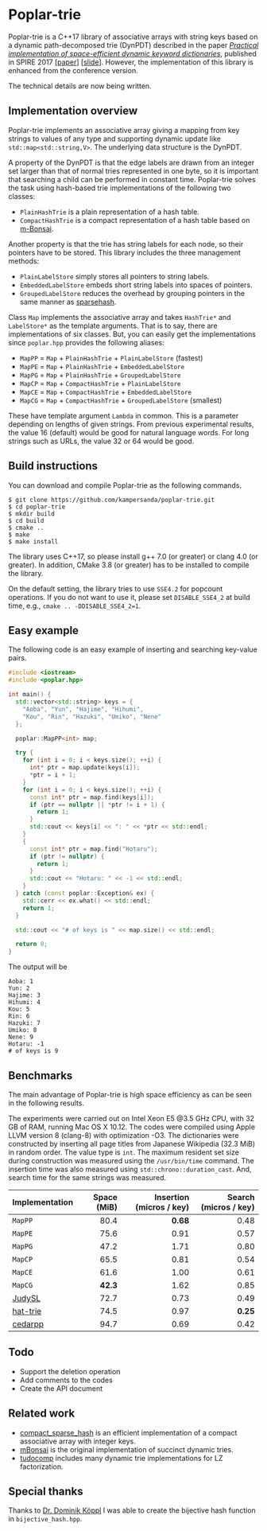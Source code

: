 # Poplar-trie

Poplar-trie is a C++17 library of associative arrays with string keys based on a dynamic path-decomposed trie (DynPDT) described in the paper [*Practical implementation of space-efficient dynamic keyword dictionaries*](https://link.springer.com/chapter/10.1007%2F978-3-319-67428-5_19), published in SPIRE 2017 [[paper](https://sites.google.com/site/shnskknd/SPIRE2017.pdf)] [[slide](https://www.slideshare.net/ShunsukeKanda1/practical-implementation-of-spaceefficient-dynamic-keyword-dictionaries)].
However, the implementation of this library is enhanced from the conference version.

The technical details are now being written.

## Implementation overview

Poplar-trie implements an associative array giving a mapping from key strings to values of any type and supporting dynamic update like `std::map<std::string,V>`.
The underlying data structure is the DynPDT.

A property of the DynPDT is that the edge labels are drawn from an integer set larger than that of normal tries represented in one byte, so it is important that searching a child can be performed in constant time.
Poplar-trie solves the task using hash-based trie implementations of the following two classes:

- `PlainHashTrie` is a plain representation of a hash table.
- `CompactHashTrie` is a compact representation of a hash table based on [m-Bonsai](https://arxiv.org/abs/1704.05682).

Another property is that the trie has string labels for each node, so their pointers have to be stored.
This library includes the three management methods:

- `PlainLabelStore` simply stores all pointers to string labels.
- `EmbeddedLabelStore` embeds short string labels into spaces of pointers.
- `GroupedLabelStore` reduces the overhead by grouping pointers in the same manner as [sparsehash](https://github.com/sparsehash/sparsehash).

Class `Map` implements the associative array and takes `HashTrie*` and `LabelStore*` as the template arguments.
That is to say, there are implementations of six classes.
But, you can easily get the implementations since `poplar.hpp` provides the following aliases:

- `MapPP` = `Map` + `PlainHashTrie` + `PlainLabelStore` (fastest)
- `MapPE` = `Map` + `PlainHashTrie` + `EmbeddedLabelStore`
- `MapPG` = `Map` + `PlainHashTrie` + `GroupedLabelStore`
- `MapCP` = `Map` + `CompactHashTrie` + `PlainLabelStore`
- `MapCE` = `Map` + `CompactHashTrie` + `EmbeddedLabelStore`
- `MapCG` = `Map` + `CompactHashTrie` + `GroupedLabelStore` (smallest)

These have template argument `Lambda` in common.
This is a parameter depending on lengths of given strings.
From previous experimental results, the value 16 (default) would be good for natural language words.
For long strings such as URLs, the value 32 or 64 would be good.


## Build instructions

You can download and compile Poplar-trie as the following commands.

```
$ git clone https://github.com/kampersanda/poplar-trie.git
$ cd poplar-trie
$ mkdir build
$ cd build
$ cmake ..
$ make
$ make install
```

The library uses C++17, so please install g++ 7.0 (or greater) or clang 4.0 (or greater).
In addition, CMake 3.8 (or greater) has to be installed to compile the library.

On the default setting, the library tries to use `SSE4.2` for popcount operations.
If you do not want to use it, please set `DISABLE_SSE4_2` at build time, e.g., `cmake .. -DDISABLE_SSE4_2=1`.

## Easy example

The following code is an easy example of inserting and searching key-value pairs.

```c++
#include <iostream>
#include <poplar.hpp>

int main() {
  std::vector<std::string> keys = {
    "Aoba", "Yun", "Hajime", "Hihumi",
    "Kou", "Rin", "Hazuki", "Umiko", "Nene"
  };

  poplar::MapPP<int> map;

  try {
    for (int i = 0; i < keys.size(); ++i) {
      int* ptr = map.update(keys[i]);
      *ptr = i + 1;
    }
    for (int i = 0; i < keys.size(); ++i) {
      const int* ptr = map.find(keys[i]);
      if (ptr == nullptr || *ptr != i + 1) {
        return 1;
      }
      std::cout << keys[i] << ": " << *ptr << std::endl;
    }
    {
      const int* ptr = map.find("Hotaru");
      if (ptr != nullptr) {
        return 1;
      }
      std::cout << "Hotaru: " << -1 << std::endl;
    }
  } catch (const poplar::Exception& ex) {
    std::cerr << ex.what() << std::endl;
    return 1;
  }

  std::cout << "# of keys is " << map.size() << std::endl;

  return 0;
}
```

The output will be

```
Aoba: 1
Yun: 2
Hajime: 3
Hihumi: 4
Kou: 5
Rin: 6
Hazuki: 7
Umiko: 8
Nene: 9
Hotaru: -1
# of keys is 9
```

## Benchmarks

The main advantage of Poplar-trie is high space efficiency as can be seen in the following results.

The experiments were carried out on Intel Xeon E5 @3.5 GHz CPU, with 32 GB of RAM, running Mac OS X 10.12.
The codes were compiled using Apple LLVM version 8 (clang-8) with optimization -O3.
The dictionaries were constructed by inserting all page titles from Japanese Wikipedia (32.3 MiB) in random order.
The value type is `int`.
The maximum resident set size during construction was measured using the `/usr/bin/time` command.
The insertion time was also measured using `std::chrono::duration_cast`.
And, search time for the same strings was measured.

| Implementation | Space (MiB) | Insertion (micros / key) | Search (micros / key) |
|----------------|------------:|----------------------------:|-------------------------:|
| `MapPP` | 80.4 | **0.68** | 0.48 |
| `MapPE` | 75.6 | 0.91 | 0.57 |
| `MapPG` | 47.2 | 1.71 | 0.80 |
| `MapCP` | 65.5 | 0.81 | 0.54 |
| `MapCE` | 61.6 | 1.00 | 0.61 |
| `MapCG` | **42.3** | 1.62 | 0.85 |
| [JudySL](http://judy.sourceforge.net) | 72.7 | 0.73 | 0.49 |
| [hat-trie](https://github.com/dcjones/hat-trie) | 74.5 | 0.97 | **0.25** |
| [cedarpp](http://www.tkl.iis.u-tokyo.ac.jp/~ynaga/cedar/) | 94.7 | 0.69 | 0.42 |

## Todo

- Support the deletion operation
- Add comments to the codes
- Create the API document

## Related work

- [compact\_sparse\_hash](https://github.com/tudocomp/compact_sparse_hash) is an efficient implementation of a compact associative array with integer keys.
- [mBonsai](https://github.com/Poyias/mBonsai) is the original implementation of succinct dynamic tries.
- [tudocomp](https://github.com/tudocomp/tudocomp) includes many dynamic trie implementations for LZ factorization.
 
## Special thanks

Thanks to [Dr. Dominik Köppl](https://github.com/koeppl) I was able to create the bijective hash function in `bijective_hash.hpp`.

